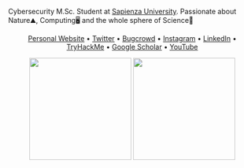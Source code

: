 Cybersecurity M.Sc. Student at [Sapienza University](https://www.uniroma1.it/). Passionate about Nature⛰️, Computing🖥️ and the whole sphere of Science🔭  
<p align="center">
  <a href="https://www.edoardoottavianelli.it" target="_blank">Personal Website</a> •
  <a href="https://twitter.com/edoardottt2" target="_blank">Twitter</a> •
  <a href="https://bugcrowd.com/edoardottt" target="_blank">Bugcrowd</a> •
  <a href="https://instagram.com/edoardottt" target="_blank">Instagram</a> •
  <a href="https://www.linkedin.com/in/edoardoottavianelli/" target="_blank">LinkedIn</a> •
  <a href="https://tryhackme.com/p/edoardottt" target="_blank">TryHackMe</a> •
  <a href="https://scholar.google.com/citations?user=Lz9bArIAAAAJ" target="_blank">Google Scholar</a> •
  <a href="https://www.youtube.com/channel/UCBoJMSbkCGdardyMyuYNyHA" target="_blank">YouTube</a>
</p>

<p align="center">
<img height="207em" src="https://github-readme-stats.vercel.app/api?username=edoardottt&show_icons=true&count_private=true&line_height=28&include_all_commits=true&theme=chartreuse-light" align="center"/>
<img height="207em" src="https://github-readme-stats.vercel.app/api/top-langs/?username=edoardottt&layout=compact&theme=chartreuse-light&langs_count=10" align="center"/>
</p>
